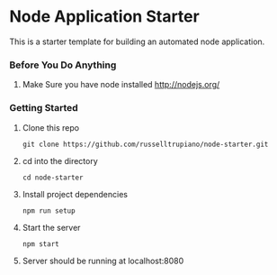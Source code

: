 Node Application Starter
=================

This is a starter template for building an automated node application. 

### Before You Do Anything

1. Make Sure you have node installed
    http://nodejs.org/

### Getting Started

1. Clone this repo

    ``` git clone https://github.com/russelltrupiano/node-starter.git ```

2. cd into the directory

    ``` cd node-starter ```

3. Install project dependencies

    ``` npm run setup ```

4. Start the server

    ``` npm start ```

5. Server should be running at localhost:8080

